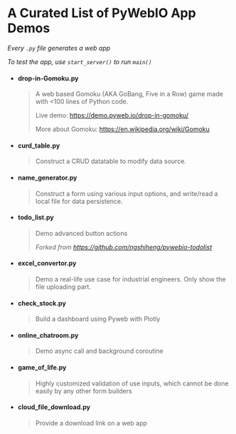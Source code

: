 # A Curated List of PyWebIO App Demos
*Every `.py` file generates a web app*

*To test the app, use `start_server()` to run `main()`*

- #### drop-in-Gomoku.py

    > 
    > A web based Gomoku (AKA GoBang, Five in a Row) game made with <100 lines of Python code.
    > 
    > Live demo: https://demo.pyweb.io/drop-in-gomoku/
    > 
    > More about Gomoku: https://en.wikipedia.org/wiki/Gomoku


- #### curd_table.py 
    
    > 
    > Construct a CRUD datatable to modify data source.



- #### name_generator.py 
    
    > 
    > Construct a form using various input options, and write/read a local file for data persistence.

- #### todo_list.py
    
    > 
    > Demo advanced button actions
    > 
    > *Forked from https://github.com/ngshiheng/pywebio-todolist*

- #### excel_convertor.py 
    
    > 
    > Demo a real-life use case for industrial engineers. Only show the file uploading part.

- #### check_stock.py
    
    > 
    > Build a dashboard using Pyweb with Plotly

- #### online_chatroom.py
    
    > 
    > Demo async call and background coroutine

- #### game_of_life.py 
    
    > 
    > Highly customized validation of use inputs, which cannot be done easily by any other form builders

- #### cloud_file_download.py 
    
    > 
    > Provide a download link on a web app


